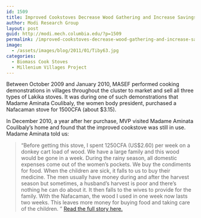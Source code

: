 ```yaml
---
id: 1509
title: Improved Cookstoves Decrease Wood Gathering and Increase Savings Rates
author: Modi Research Group
layout: post
guid: http://modi.mech.columbia.edu/?p=1509
permalink: /improved-cookstoves-decrease-wood-gathering-and-increase-savings-rates/
image:
  - /assets/images/blog/2011/01/Tiby63.jpg
categories:
  - Biomass Cook Stoves
  - Millenium Villages Project
---
```

Between October 2009 and January 2010, MASEF performed cooking demonstrations in villages throughout the cluster to market and sell all three types of Lakika stoves. It was during one of such demonstrations that Madame Aminata Coulibaly, the women body president, purchased a Nafacaman stove for 1500CFA (about $3.15). 

In December 2010, a year after her purchase, MVP visited Madame Aminata Coulibaly’s home and found that the improved cookstove was still in use. Madame Aminata told us: 

> “Before getting this stove, I spent 1250CFA (US$2.60) per week on a donkey cart load of wood. We have a large family and this wood would be gone in a week. During the rainy season, all domestic expenses come out of the women’s pockets. We buy the condiments for food. When the children are sick, it falls to us to buy their medicine. The men usually have money during and after the harvest season but sometimes, a husband’s harvest is poor and there’s nothing he can do about it. It then falls to the wives to provide for the family. With the Nafacaman, the wood I used in one week now lasts two weeks. This leaves more money for buying food and taking care of the children. ” 
[Read the full story here.][1]

 [1]: /assets/images/blog/2013/06/Tiby_Cooking-Success_Final.pdf